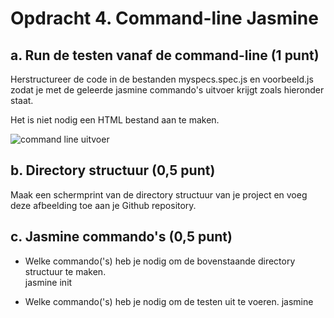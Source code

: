 # Opdracht 4. Command-line Jasmine 

## a. Run de testen vanaf de command-line (1 punt)
Herstructureer de code in de bestanden myspecs.spec.js en voorbeeld.js zodat je met de geleerde jasmine commando's uitvoer krijgt zoals hieronder staat.  

Het is niet nodig een HTML bestand aan te maken.

![command line uitvoer](../../screenshots/commandline.png)

## b. Directory structuur (0,5 punt)
Maak een schermprint van de directory structuur van je project en voeg deze afbeelding toe aan je Github repository.

## c. Jasmine commando's (0,5 punt)
- Welke commando('s) heb je nodig om de bovenstaande directory structuur te maken.   
jasmine init

- Welke commando('s) heb je nodig om de testen uit te voeren.
jasmine